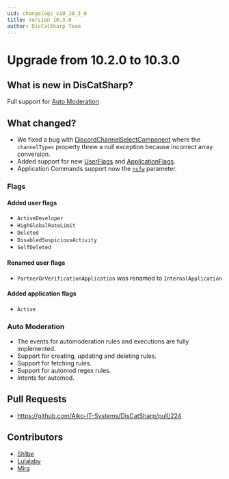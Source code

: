 ```yaml
---
uid: changelogs_v10_10_3_0
title: Version 10.3.0
author: DisCatSharp Team
---
```


# Upgrade from **10.2.0** to **10.3.0**

## What is new in DisCatSharp?
Full support for [Auto Moderation](https://support.discord.com/hc/en-us/articles/4421269296535)

## What changed?
- We fixed a bug with [DiscordChannelSelectComponent](xref:DisCatSharp.Entities.DiscordChannelSelectComponent) where the `channelTypes` property threw a null exception because incorrect array conversion.
- Added support for new [UserFlags](xref:DisCatSharp.Enums.UserFlags) and [ApplicationFlags](xref:DisCatSharp.Enums.ApplicationFlags).
- Application Commands support now the [`nsfw`](https://support.discord.com/hc/en-us/articles/10123937946007) parameter.

### Flags

#### Added user flags
- `ActiveDeveloper`
- `HighGlobalRateLimit`
- `Deleted`
- `DisabledSuspiciousActivity`
- `SelfDeleted`

#### Renamed user flags
- `PartnerOrVerificationApplication` was renamed to `InternalApplication`

#### Added application flags
- `Active`

### Auto Moderation

- The events for automoderation rules and executions are fully implemented.
- Support for creating, updating and deleting rules.
- Support for fetching rules.
- Support for automod regex rules.
- Intents for automod.

## Pull Requests
- https://github.com/Aiko-IT-Systems/DisCatSharp/pull/224

## Contributors
- [Sh1be](https://github.com/xMaxximum)
- [Lulalaby](https://github.com/Lulalaby)
- [Mira](https://github.com/TheXorog)
